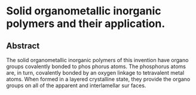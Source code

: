 # Solid organometallic inorganic polymers and their application.

## Abstract
The solid organometallic inorganic polymers of this invention have organo groups covalently bonded to phos phorus atoms. The phosphorus atoms are, in turn, covalently bonded by an oxygen linkage to tetravalent metal atoms. When formed in a layered crystalline state, they provide the organo groups on all of the apparent and interlamellar sur faces.